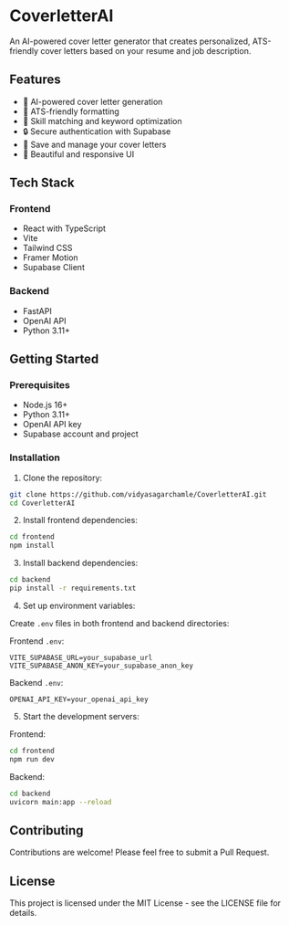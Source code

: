 # CoverletterAI

An AI-powered cover letter generator that creates personalized, ATS-friendly cover letters based on your resume and job description.

## Features

- 🤖 AI-powered cover letter generation
- 📝 ATS-friendly formatting
- 🎯 Skill matching and keyword optimization
- 🔒 Secure authentication with Supabase
- 💾 Save and manage your cover letters
- 🎨 Beautiful and responsive UI

## Tech Stack

### Frontend
- React with TypeScript
- Vite
- Tailwind CSS
- Framer Motion
- Supabase Client

### Backend
- FastAPI
- OpenAI API
- Python 3.11+

## Getting Started

### Prerequisites
- Node.js 16+
- Python 3.11+
- OpenAI API key
- Supabase account and project

### Installation

1. Clone the repository:
```bash
git clone https://github.com/vidyasagarchamle/CoverletterAI.git
cd CoverletterAI
```

2. Install frontend dependencies:
```bash
cd frontend
npm install
```

3. Install backend dependencies:
```bash
cd backend
pip install -r requirements.txt
```

4. Set up environment variables:

Create `.env` files in both frontend and backend directories:

Frontend `.env`:
```
VITE_SUPABASE_URL=your_supabase_url
VITE_SUPABASE_ANON_KEY=your_supabase_anon_key
```

Backend `.env`:
```
OPENAI_API_KEY=your_openai_api_key
```

5. Start the development servers:

Frontend:
```bash
cd frontend
npm run dev
```

Backend:
```bash
cd backend
uvicorn main:app --reload
```

## Contributing

Contributions are welcome! Please feel free to submit a Pull Request.

## License

This project is licensed under the MIT License - see the LICENSE file for details. 